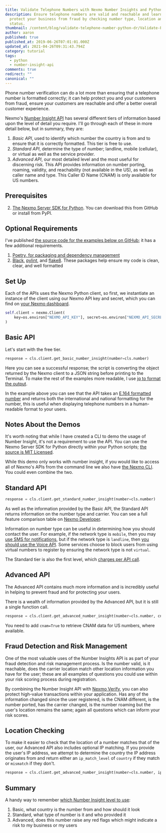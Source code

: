 ```yaml
---
title: Validate Telephone Numbers with Nexmo Number Insights and Python
description: Ensure telephone numbers are valid and reachable and learn how to
  protect your business from fraud by checking number type, location and porting
  status.
thumbnail: /content/blog/validate-telephone-number-python-dr/Validate-Phone-Numbers-with-Number-Insights-and-Python.png
author: aaron
published: true
published_at: 2019-06-26T07:01:01.000Z
updated_at: 2021-04-26T09:31:43.794Z
category: tutorial
tags:
  - python
  - number-insight-api
comments: true
redirect: ""
canonical: ""
---
```

Phone number verification can do a lot more than ensuring that a telephone number is formatted correctly; it can help protect you and your customers from fraud, ensure your customers are reachable and offer a better overall customer experience.

Nexmo's [Number Insight API](https://www.nexmo.com/products/number-insight) has several different tiers of information based upon the level of detail you require. I'll go through each of these in more detail below, but in summary, they are:

1. _Basic API_, used to identify which number the country is from and to ensure that it is correctly formatted. This tier is free to use.
2. _Standard API_, determine the type of number; landline, mobile (cellular), or virtual as well as the service provider.
3. _Advanced API_, our most detailed level and the most useful for discerning risk. This API provides information on number porting, roaming, validity, and reachability (not available in the US), as well as caller name and type. This Caller ID Name (CNAM) is only available for US numbers.

## Prerequisites


2. [The Nexmo Server SDK for Python](https://github.com/Nexmo/nexmo-python). You can download this from GitHub or install from PyPI.
<sign-up></sign-up>



## Optional Requirements

I've published [the source code for the examples below on GitHub](https://github.com/nexmo-community/python-number-insight); it has a few additional requirements.

1. [Poetry, for packaging and dependency management](https://poetry.eustace.io/)
2. [Black](https://github.com/python/black), [pylint](https://www.pylint.org/), and [flake8](http://flake8.pycqa.org/en/latest/). These packages help ensure my code is clean, clear, and well formatted

## Set Up

Each of the APIs uses the Nexmo Python client, so first, we instantiate an instance of the client using our Nexmo API key and secret, which you can find on [your Nexmo dashboard](https://dashboard.nexmo.com/).

```python
self.client = nexmo.Client(
    key=os.environ["NEXMO_API_KEY"], secret=os.environ["NEXMO_API_SECRET"]
)
```

## Basic API

Let's start with the free tier.

```python
response = cls.client.get_basic_number_insight(number=cls.number)
```

<script id="asciicast-232919" src="https://asciinema.org/a/232919.js" async></script>

Here you can see a successful response; the script is converting the object returned by the Nexmo client to a JSON string before printing to the Terminal. To make the rest of the examples more readable, I use [jq to format the output](https://stedolan.github.io/jq/).

<script id="asciicast-232920" src="https://asciinema.org/a/232920.js" async></script>

In the example above you can see that the API takes an [E.164 formatted number](https://en.wikipedia.org/wiki/E.164) and returns both the international and national formatting for the number, this is useful when displaying telephone numbers in a human-readable format to your users.

## Notes About the Demos

It's worth noting that while I have created a CLI to demo the usage of Number Insight, it's not a requirement to use the API. You can use the Nexmo Server SDK for Python directly within your Python scripts; [the source is MIT Licensed](https://github.com/Nexmo/nexmo-python#license).

While this demo only works with number insight, if you would like to access all of Nexmo's APIs from the command line we also have [the Nexmo CLI](https://github.com/Nexmo/nexmo-cli). You could even combine the two.

<script id="asciicast-232915" src="https://asciinema.org/a/232915.js" async></script>

## Standard API

```python
response = cls.client.get_standard_number_insight(number=cls.number)
```

<script id="asciicast-232922" src="https://asciinema.org/a/232922.js" async></script>

As well as the information provided by the Basic API, the Standard API returns information on the number type and carrier. You can see a full feature comparison table on [Nexmo Developer](https://developer.nexmo.com/number-insight/overview#feature-comparison).

Information on number type can be useful in determining how you should contact the user. For example, if the network type is `mobile`, then you may [use SMS for notifications](https://www.nexmo.com/products/messages), but if the network type is `landline`, then [you should use the Voice API](https://www.nexmo.com/products/voice). Some services choose to block users from using virtual numbers to register by ensuring the network type is not `virtual`.

The Standard tier is also the first level, which [charges per API call](https://www.nexmo.com/pricing).

<script id="asciicast-232923" src="https://asciinema.org/a/232923.js" async></script>

## Advanced API

The Advanced API contains much more information and is incredibly useful in helping to prevent fraud and for protecting your users.

<script id="asciicast-232917" src="https://asciinema.org/a/232917.js" async></script>

There is a wealth of information provided by the Advanced API, but it is still a single function call.

```python
response = cls.client.get_advanced_number_insight(number=cls.number, cnam=True)
```

You need to add `cnam=True` to retrieve CNAM data for US numbers, where available.

<script id="asciicast-232927" src="https://asciinema.org/a/232927.js" async></script>

## Fraud Detection and Risk Management

One of the most valuable uses of the Number Insights API is as part of your fraud detection and risk management process. Is the number valid, is it reachable, does the carrier location match other location information you have for the user; these are all examples of questions you could use within your risk scoring process during registration.

By combining the Number Insight API with [Nexmo Verify](https://www.nexmo.com/products/verify), you can also protect high-value transactions within your application. Has any of the information changed since the user registered, is the CNAM different, is the number ported, has the carrier changed, is the number roaming but the user's location remains the same; again all questions which can inform your risk scores.

## Location Checking

To make it easier to check that the location of a number matches that of the user, our Advanced API also includes optional IP matching. If you provide the user's IP address, we attempt to determine the country the IP address originates from and return either an `ip_match_level` of `country` if they match or `mismatch` if they don't.

```python
response = cls.client.get_advanced_number_insight(number=cls.number, ip=ip)
```

<script id="asciicast-232921" src="https://asciinema.org/a/232921.js" async></script>

## Summary

A handy way to remember [which Number Insight level to use](https://developer.nexmo.com/number-insight/overview#basic-standard-and-advanced-apis):

1. Basic, what country is the number from and how should it look
2. Standard, what type of number is it and who provided it
3. Advanced, does this number raise any red flags which might indicate a risk to my business or my users

